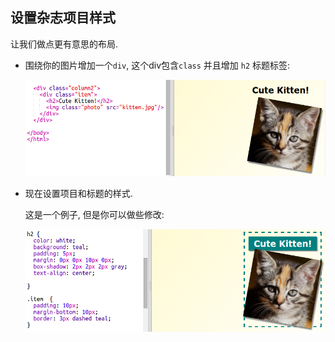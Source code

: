 ## 设置杂志项目样式

让我们做点更有意思的布局.

+ 围绕你的图片增加一个`div`, 这个div包含`class` 并且增加 `h2` 标题标签:
    
    ![screenshot](images/magazine-item.png)

+ 现在设置项目和标题的样式.
    
    这是一个例子, 但是你可以做些修改:
    
    ![screenshot](images/magazine-item-style.png)